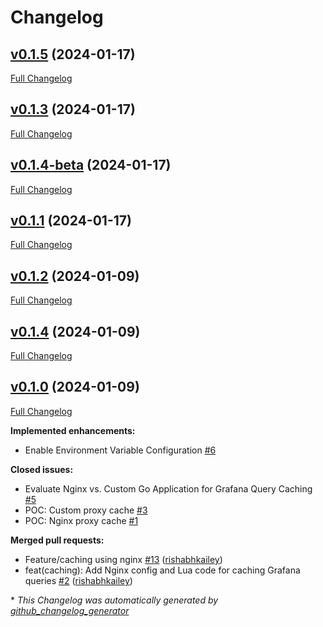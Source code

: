 # Changelog

## [v0.1.5](https://github.com/rishabhkailey/Grafana-Query-Cache/tree/v0.1.5) (2024-01-17)

[Full Changelog](https://github.com/rishabhkailey/Grafana-Query-Cache/compare/v0.1.3...v0.1.5)

## [v0.1.3](https://github.com/rishabhkailey/Grafana-Query-Cache/tree/v0.1.3) (2024-01-17)

[Full Changelog](https://github.com/rishabhkailey/Grafana-Query-Cache/compare/v0.1.4-beta...v0.1.3)

## [v0.1.4-beta](https://github.com/rishabhkailey/Grafana-Query-Cache/tree/v0.1.4-beta) (2024-01-17)

[Full Changelog](https://github.com/rishabhkailey/Grafana-Query-Cache/compare/v0.1.1...v0.1.4-beta)

## [v0.1.1](https://github.com/rishabhkailey/Grafana-Query-Cache/tree/v0.1.1) (2024-01-17)

[Full Changelog](https://github.com/rishabhkailey/Grafana-Query-Cache/compare/v0.1.2...v0.1.1)

## [v0.1.2](https://github.com/rishabhkailey/Grafana-Query-Cache/tree/v0.1.2) (2024-01-09)

[Full Changelog](https://github.com/rishabhkailey/Grafana-Query-Cache/compare/v0.1.4...v0.1.2)

## [v0.1.4](https://github.com/rishabhkailey/Grafana-Query-Cache/tree/v0.1.4) (2024-01-09)

[Full Changelog](https://github.com/rishabhkailey/Grafana-Query-Cache/compare/v0.1.0...v0.1.4)

## [v0.1.0](https://github.com/rishabhkailey/Grafana-Query-Cache/tree/v0.1.0) (2024-01-09)

[Full Changelog](https://github.com/rishabhkailey/Grafana-Query-Cache/compare/641dbf897c709528ac3752d0f47048700693cb02...v0.1.0)

**Implemented enhancements:**

- Enable Environment Variable Configuration [\#6](https://github.com/rishabhkailey/Grafana-Query-Cache/issues/6)

**Closed issues:**

- Evaluate Nginx vs. Custom Go Application for Grafana Query Caching [\#5](https://github.com/rishabhkailey/Grafana-Query-Cache/issues/5)
- POC: Custom proxy cache  [\#3](https://github.com/rishabhkailey/Grafana-Query-Cache/issues/3)
- POC: Nginx proxy cache [\#1](https://github.com/rishabhkailey/Grafana-Query-Cache/issues/1)

**Merged pull requests:**

- Feature/caching using nginx [\#13](https://github.com/rishabhkailey/Grafana-Query-Cache/pull/13) ([rishabhkailey](https://github.com/rishabhkailey))
- feat\(caching\): Add Nginx config and Lua code for caching Grafana queries [\#2](https://github.com/rishabhkailey/Grafana-Query-Cache/pull/2) ([rishabhkailey](https://github.com/rishabhkailey))



\* *This Changelog was automatically generated by [github_changelog_generator](https://github.com/github-changelog-generator/github-changelog-generator)*

